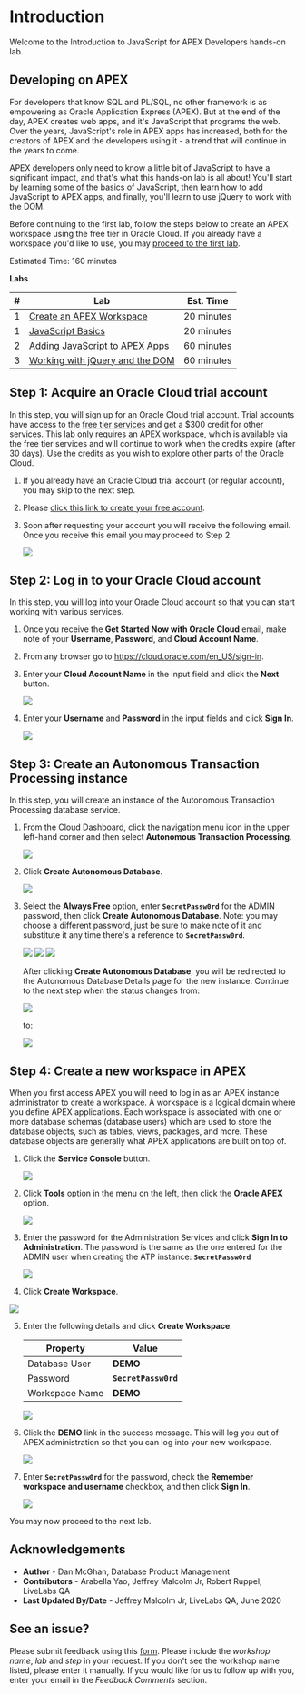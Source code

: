 # Introduction

Welcome to the Introduction to JavaScript for APEX Developers hands-on lab.

## Developing on APEX

For developers that know SQL and PL/SQL, no other framework is as empowering as Oracle Application Express (APEX). But at the end of the day, APEX creates web apps, and it's JavaScript that programs the web. Over the years, JavaScript's role in APEX apps has increased, both for the creators of APEX and the developers using it - a trend that will continue in the years to come.

APEX developers only need to know a little bit of JavaScript to have a significant impact, and that's what this hands-on lab is all about! You'll start by learning some of the basics of JavaScript, then learn how to add JavaScript to APEX apps, and finally, you'll learn to use jQuery to work with the DOM.

Before continuing to the first lab, follow the steps below to create an APEX workspace using the free tier in Oracle Cloud. If you already have a workspace you'd like to use, you may [proceed to the first lab](?lab=lab-2-javascript-basics).

Estimated Time: 160 minutes

**Labs**

| # | Lab | Est. Time |
| --- | --- | --- |
| 1 | [Create an APEX Workspace](?lab=lab-1-create-apex-workspace) | 20 minutes |
| 1 | [JavaScript Basics](?lab=lab-2-javascript-basics) | 20 minutes |
| 2 | [Adding JavaScript to APEX Apps](?lab=lab-3-adding-javascript-apex-apps) | 60 minutes |
| 3 | [Working with jQuery and the DOM](?lab=lab-4-working-dom-jquery) | 60 minutes |

## **Step 1**: Acquire an Oracle Cloud trial account

In this step, you will sign up for an Oracle Cloud trial account. Trial accounts have access to the <a href="https://www.oracle.com/cloud/free/" target="\_blank">free tier services</a> and get a $300 credit for other services. This lab only requires an APEX workspace, which is available via the free tier services and will continue to work when the credits expire (after 30 days). Use the credits as you wish to explore other parts of the Oracle Cloud.

1.  If you already have an Oracle Cloud trial account (or regular account), you may skip to the next step.

2.  Please <a href="http://bit.ly/Javascript_APEX_HOL" target="\_blank">click this link to create your free account</a>.

3.  Soon after requesting your account you will receive the following email. Once you receive this email you may proceed to Step 2.

    ![](images/get-started-email.png)

## **Step 2:** Log in to your Oracle Cloud account

In this step, you will log into your Oracle Cloud account so that you can start working with various services.

1.  Once you receive the **Get Started Now with Oracle Cloud** email, make note of your **Username**, **Password**, and **Cloud Account Name**.

2.  From any browser go to <a href="https://cloud.oracle.com/en_US/sign-in" target="\_blank">https://cloud.oracle.com/en_US/sign-in</a>.

3.  Enter your **Cloud Account Name** in the input field and click the **Next** button.

    ![](images/enter-oracle-cloud-account-name.png)

4.  Enter your **Username** and **Password** in the input fields and click **Sign In**.

    ![](images/enter-user-name-and-password.png)

## **Step 3:** Create an Autonomous Transaction Processing instance

In this step, you will create an instance of the Autonomous Transaction Processing database service.

1.  From the Cloud Dashboard, click the navigation menu icon in the upper left-hand corner and then select **Autonomous Transaction Processing**.

    ![](images/select-atp-in-nav-menu.png)

2.  Click **Create Autonomous Database**.

    ![](images/click-create-autonomous-database.png)

3.  Select the **Always Free** option, enter **`SecretPassw0rd`** for the ADMIN password, then click **Create Autonomous Database**. Note: you may choose a different password, just be sure to make note of it and substitute it any time there's a reference to **`SecretPassw0rd`**.

    ![](images/atp-settings-1.png)
    ![](images/atp-settings-2.png)
    ![](images/atp-settings-3.png)

    After clicking **Create Autonomous Database**, you will be redirected to the Autonomous Database Details page for the new instance. Continue to the next step when the status changes from:

    ![](images/status-provisioning.png)

    to:

    ![](images/status-available.png)

## **Step 4:** Create a new workspace in APEX

When you first access APEX you will need to log in as an APEX instance administrator to create a workspace. A workspace is a logical domain where you define APEX applications. Each workspace is associated with one or more database schemas (database users) which are used to store the database objects, such as tables, views, packages, and more. These database objects are generally what APEX applications are built on top of.

1.  Click the **Service Console** button.

    ![](images/click-atp-service-console.png)

2.  Click **Tools** option in the menu on the left, then click the **Oracle APEX** option.

    ![](images/click-oracle-apex.png)

3.  Enter the password for the Administration Services and click **Sign In to Administration**. The password is the same as the one entered for the ADMIN user when creating the ATP instance: **`SecretPassw0rd`**

    ![](images/log-in-as-admin.png)

4.  Click **Create Workspace**.

   ![](images/welcome-create-workspace.png)

5.  Enter the following details and click **Create Workspace**.

    | Property | Value |
    | --- | --- |
    | Database User | **DEMO** |
    | Password | **`SecretPassw0rd`** |
    | Workspace Name | **DEMO** |

    ![](images/create-workspace.png)

6.  Click the **DEMO** link in the success message. This will log you out of APEX administration so that you can log into your new workspace.

    ![](images/log-out-from-admin.png)

7.  Enter **`SecretPassw0rd`** for the password, check the **Remember workspace and username** checkbox, and then click **Sign In**.

    ![](images/log-in-to-workspace.png)

You may now proceed to the next lab.

## **Acknowledgements**
 - **Author** -  Dan McGhan, Database Product Management
 - **Contributors** - Arabella Yao, Jeffrey Malcolm Jr, Robert Ruppel, LiveLabs QA
 - **Last Updated By/Date** - Jeffrey Malcolm Jr, LiveLabs QA, June 2020

## See an issue?
Please submit feedback using this [form](https://apexapps.oracle.com/pls/apex/f?p=133:1:::::P1_FEEDBACK:1). Please include the *workshop name*, *lab* and *step* in your request.  If you don't see the workshop name listed, please enter it manually. If you would like for us to follow up with you, enter your email in the *Feedback Comments* section.
